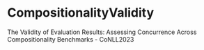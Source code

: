 # CompositionalityValidity
The Validity of Evaluation Results: Assessing Concurrence Across Compositionality Benchmarks - CoNLL2023
